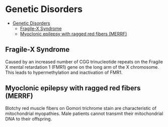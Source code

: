 # Genetic Disorders

- [Genetic Disorders](#genetic-disorders)
  - [Fragile-X Syndrome](#fragile-x-syndrome)
  - [Myoclonic epilepsy with ragged red fibers (MERRF)](#myoclonic-epilepsy-with-ragged-red-fibers-merrf)

## Fragile-X Syndrome

Caused by an increased number of CGG trinucleotide repeats on the Fragile X mental retardation 1 (FMR1) gene on the long arm of the X chromosome. This leads to hypermethylation and inactivation of FMR1.

## Myoclonic epilepsy with ragged red fibers (MERRF)

Blotchy red muscle fibers on Gomori trichrome stain are characteristic of mitochondrial myopathies. Male patients cannot transmit their mitochondrial DNA to their offspring.